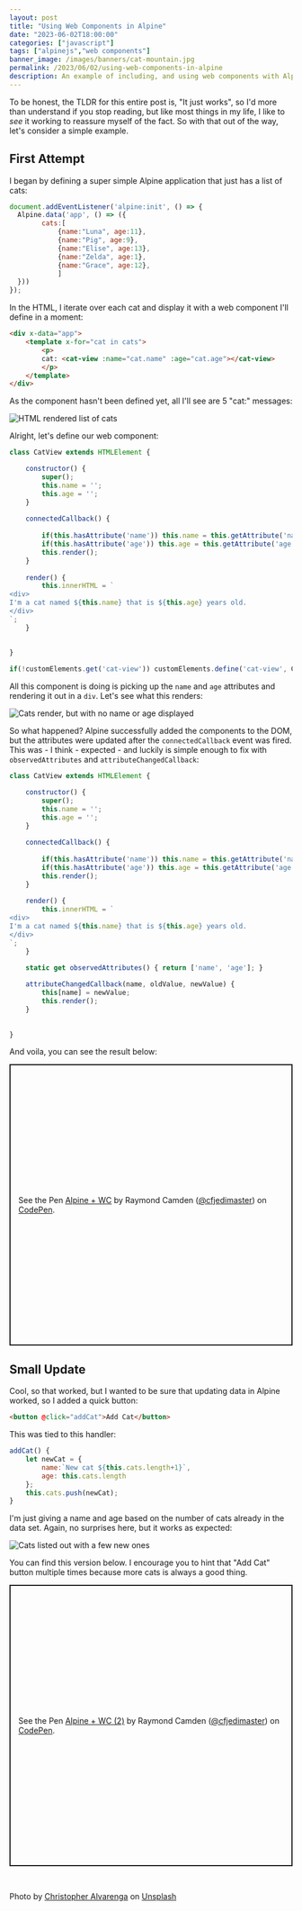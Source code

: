 ```yaml
---
layout: post
title: "Using Web Components in Alpine"
date: "2023-06-02T18:00:00"
categories: ["javascript"]
tags: ["alpinejs","web components"]
banner_image: /images/banners/cat-mountain.jpg
permalink: /2023/06/02/using-web-components-in-alpine
description: An example of including, and using web components with Alpine
---
```


To be honest, the TLDR for this entire post is, "It just works", so I'd more than understand if you stop reading, but like most things in my life, I like to *see* it working to reassure myself of the fact. So with that out of the way, let's consider a simple example. 

## First Attempt

I began by defining a super simple Alpine application that just has a list of cats:

```js
document.addEventListener('alpine:init', () => {
  Alpine.data('app', () => ({
		cats:[
			{name:"Luna", age:11},
			{name:"Pig", age:9},
			{name:"Elise", age:13},
			{name:"Zelda", age:1},
			{name:"Grace", age:12},
			]
  }))
});
```

In the HTML, I iterate over each cat and display it with a web component I'll define in a moment:

```html
<div x-data="app">
	<template x-for="cat in cats">
		<p>
		cat: <cat-view :name="cat.name" :age="cat.age"></cat-view>
		</p>
	</template>
</div>
```

As the component hasn't been defined yet, all I'll see are 5 "cat:" messages:

<p>
<img src="https://static.raymondcamden.com/images/2023/06/awc1.jpg" alt="HTML rendered list of cats" class="imgborder imgcenter" loading="lazy">
</p>

Alright, let's define our web component:

```js
class CatView extends HTMLElement {

	constructor() {
		super();
		this.name = '';
		this.age = '';
	}
	
	connectedCallback() {
		
		if(this.hasAttribute('name')) this.name = this.getAttribute('name');
		if(this.hasAttribute('age')) this.age = this.getAttribute('age');
		this.render();
	}
	
	render() {
		this.innerHTML = `
<div>
I'm a cat named ${this.name} that is ${this.age} years old.
</div>
`;
	}
	
	
}

if(!customElements.get('cat-view')) customElements.define('cat-view', CatView);
```

All this component is doing is picking up the `name` and `age` attributes and rendering it out in a `div`. Let's see what this renders:

<p>
<img src="https://static.raymondcamden.com/images/2023/06/awc2.jpg" alt="Cats render, but with no name or age displayed" class="imgborder imgcenter" loading="lazy">
</p>

So what happened? Alpine successfully added the components to the DOM, but the attributes were updated after the `connectedCallback` event was fired. This was - I think - expected - and luckily is simple enough to fix with `observedAttributes` and `attributeChangedCallback`:

```js
class CatView extends HTMLElement {

	constructor() {
		super();
		this.name = '';
		this.age = '';
	}
	
	connectedCallback() {
		
		if(this.hasAttribute('name')) this.name = this.getAttribute('name');
		if(this.hasAttribute('age')) this.age = this.getAttribute('age');
		this.render();
	}
	
	render() {
		this.innerHTML = `
<div>
I'm a cat named ${this.name} that is ${this.age} years old.
</div>
`;
	}
	
	static get observedAttributes() { return ['name', 'age']; }

	attributeChangedCallback(name, oldValue, newValue) {
		this[name] = newValue;
		this.render();
	}
	
	
}
```

And voila, you can see the result below:

<p class="codepen" data-height="500" data-theme-id="dark" data-default-tab="result" data-slug-hash="ZEqgXWo" data-editable="true" data-user="cfjedimaster" style="height: 500px; box-sizing: border-box; display: flex; align-items: center; justify-content: center; border: 2px solid; margin: 1em 0; padding: 1em;">
  <span>See the Pen <a href="https://codepen.io/cfjedimaster/pen/ZEqgXWo">
  Alpine + WC</a> by Raymond Camden (<a href="https://codepen.io/cfjedimaster">@cfjedimaster</a>)
  on <a href="https://codepen.io">CodePen</a>.</span>
</p>
<script async src="https://cpwebassets.codepen.io/assets/embed/ei.js"></script>

## Small Update

Cool, so that worked, but I wanted to be sure that updating data in Alpine worked, so I added a quick button:

```html
<button @click="addCat">Add Cat</button>
```

This was tied to this handler:

```js
addCat() {
	let newCat = {
		name:`New cat ${this.cats.length+1}`,
		age: this.cats.length
	};
	this.cats.push(newCat);
}
```

I'm just giving a name and age based on the number of cats already in the data set. Again, no surprises here, but it works as expected:

<p>
<img src="https://static.raymondcamden.com/images/2023/06/awc3.jpg" alt="Cats listed out with a few new ones" class="imgborder imgcenter" loading="lazy">
</p>

You can find this version below. I encourage you to hint that "Add Cat" button multiple times because more cats is always a good thing.

<p class="codepen" data-height="500" data-theme-id="dark" data-default-tab="result" data-slug-hash="abReLmX" data-editable="true" data-user="cfjedimaster" style="height: 500px; box-sizing: border-box; display: flex; align-items: center; justify-content: center; border: 2px solid; margin: 1em 0; padding: 1em;">
  <span>See the Pen <a href="https://codepen.io/cfjedimaster/pen/abReLmX">
  Alpine + WC (2)</a> by Raymond Camden (<a href="https://codepen.io/cfjedimaster">@cfjedimaster</a>)
  on <a href="https://codepen.io">CodePen</a>.</span>
</p>
<script async src="https://cpwebassets.codepen.io/assets/embed/ei.js"></script>

<br>

Photo by <a href="https://unsplash.com/@kriztheman?utm_source=unsplash&utm_medium=referral&utm_content=creditCopyText">Christopher Alvarenga</a> on <a href="https://unsplash.com/photos/-XW3rl2aXb0?utm_source=unsplash&utm_medium=referral&utm_content=creditCopyText">Unsplash</a>
